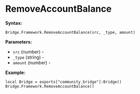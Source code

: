 # RemoveAccountBalance

**Syntax:**

```
Bridge.Framework.RemoveAccountBalance(src, _type, amount)
```

**Parameters:**

* `src` (number) -
* `_type` (string) -
* `amount` (number) -

**Example:**

```
local Bridge = exports["community_bridge"]:Bridge()
Bridge.Framework.RemoveAccountBalance()
```
